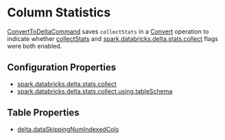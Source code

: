# Column Statistics

[ConvertToDeltaCommand](../commands/convert/ConvertToDeltaCommand.md) saves `collectStats` in a [Convert](../Operation.md#Convert) operation to indicate whether [collectStats](../commands/convert/ConvertToDeltaCommand.md#collectStats) and [spark.databricks.delta.stats.collect](../configuration-properties/index.md#spark.databricks.delta.stats.collect) flags were both enabled.

## Configuration Properties

* [spark.databricks.delta.stats.collect](../configuration-properties/index.md#spark.databricks.delta.stats.collect)
* [spark.databricks.delta.stats.collect.using.tableSchema](../configuration-properties/index.md#spark.databricks.delta.stats.collect.using.tableSchema)

## Table Properties

* [delta.dataSkippingNumIndexedCols](../table-properties/DeltaConfigs.md#dataSkippingNumIndexedCols)
